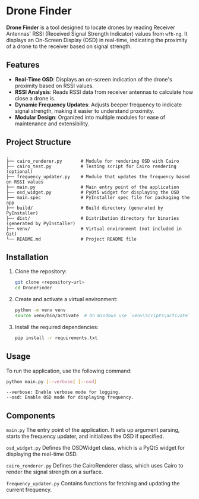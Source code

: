 # Drone Finder

**Drone Finder** is a tool designed to locate drones by reading Receiver Antennas' RSSI (Received Signal Strength Indicator) values from `wfb-ng`. It displays an On-Screen Display (OSD) in real-time, indicating the proximity of a drone to the receiver based on signal strength.

## Features

- **Real-Time OSD**: Displays an on-screen indication of the drone's proximity based on RSSI values.
- **RSSI Analysis**: Reads RSSI data from receiver antennas to calculate how close a drone is.
- **Dynamic Frequency Updates**: Adjusts beeper frequency to indicate signal strength, making it easier to understand proximity.
- **Modular Design**: Organized into multiple modules for ease of maintenance and extensibility.

## Project Structure

```plaintext
.
├── cairo_renderer.py       # Module for rendering OSD with Cairo
├── cairo_test.py           # Testing script for Cairo rendering (optional)
├── frequency_updater.py    # Module that updates the frequency based on RSSI values
├── main.py                 # Main entry point of the application
├── osd_widget.py           # PyQt5 widget for displaying the OSD
├── main.spec               # PyInstaller spec file for packaging the app
├── build/                  # Build directory (generated by PyInstaller)
├── dist/                   # Distribution directory for binaries (generated by PyInstaller)
├── venv/                   # Virtual environment (not included in Git)
└── README.md               # Project README file
```

## Installation

1. Clone the repository:
    ```sh
    git clone <repository-url>
    cd DroneFinder
    ```

2. Create and activate a virtual environment:
    ```sh
    python -m venv venv
    source venv/bin/activate  # On Windows use `venv\Scripts\activate`
    ```

3. Install the required dependencies:
    ```sh
    pip install -r requirements.txt
    ```

## Usage

To run the application, use the following command:

```sh
python main.py [--verbose] [--osd]
```
```
--verbose: Enable verbose mode for logging.
--osd: Enable OSD mode for displaying frequency.
```

## Components
`main.py`
The entry point of the application. It sets up argument parsing, starts the frequency updater, and initializes the OSD if specified.

`osd_widget.py`
Defines the OSDWidget class, which is a PyQt5 widget for displaying the real-time OSD.

`cairo_renderer.py`
Defines the CairoRenderer class, which uses Cairo to render the signal strength on a surface.

`frequency_updater.py`
Contains functions for fetching and updating the current frequency.